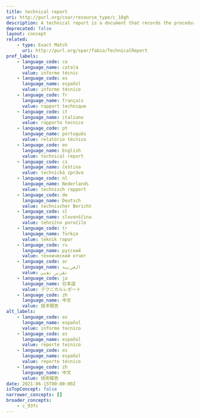 ```yaml
---
title: technical report
uri: http://purl.org/coar/resource_type/c_18gh
description: A technical report is a document that records the procedure adopted and results obtained from a scientific or technical activity or investigation.
deprecated: false
layout: concept
related:
    - type: Exact Match
      uri: http://purl.org/spar/fabio/TechnicalReport
pref_labels:
    - language_code: ca
      language_name: català
      value: informe tècnic
    - language_code: es
      language_name: español
      value: informe técnico
    - language_code: fr
      language_name: français
      value: rapport technique
    - language_code: it
      language_name: italiano
      value: rapporto tecnico
    - language_code: pt
      language_name: português
      value: relatório técnico
    - language_code: en
      language_name: English
      value: technical report
    - language_code: cs
      language_name: čeština
      value: technická zpráva
    - language_code: nl
      language_name: Nederlands
      value: technisch rapport
    - language_code: de
      language_name: Deutsch
      value: technischer Bericht
    - language_code: sl
      language_name: slovenščina
      value: tehnično poročilo
    - language_code: tr
      language_name: Türkçe
      value: teknik rapor
    - language_code: ru
      language_name: русский
      value: технический отчет
    - language_code: ar
      language_name: العربية
      value: تقرير تقني
    - language_code: ja
      language_name: 日本語
      value: テクニカルレポート
    - language_code: zh
      language_name: 中文
      value: 技术报告
alt_labels:
    - language_code: es
      language_name: español
      value: informe tecnico
    - language_code: es
      language_name: español
      value: reporte tecnico
    - language_code: es
      language_name: español
      value: reporte técnico
    - language_code: zh
      language_name: 中文
      value: 技術報告
date: 2021-06-15T00:00:00Z
isTopConcept: false
narrower_concepts: []
broader_concepts:
    - c_93fc
---
```


